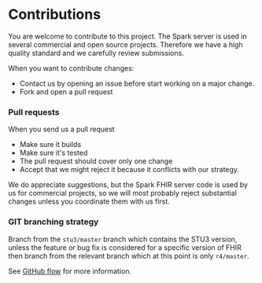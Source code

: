 # Contributions
You are welcome to contribute to this project. The Spark server is used in several commercial and open source projects. Therefore we have a high quality standard and we carefully review submissions. 

When you want to contribute changes:
- Contact us by opening an issue before start working on a major change.
- Fork and open a pull request

### Pull requests
When you send us a pull request
- Make sure it builds
- Make sure it's tested 
- The pull request should cover only one change
- Accept that we might reject it because it conflicts with our strategy.

We do appreciate suggestions, but the Spark FHIR server code is used by us for commercial projects, so we will most probably reject substantial changes unless you coordinate them with us first. 

### GIT branching strategy 
Branch from the `stu3/master` branch which contains the STU3 version, unless the feature or bug fix is considered for a specific version of FHIR then branch from the relevant branch which at this point is only `r4/master`.

See [GitHub flow](https://guides.github.com/introduction/flow/) for more information.
